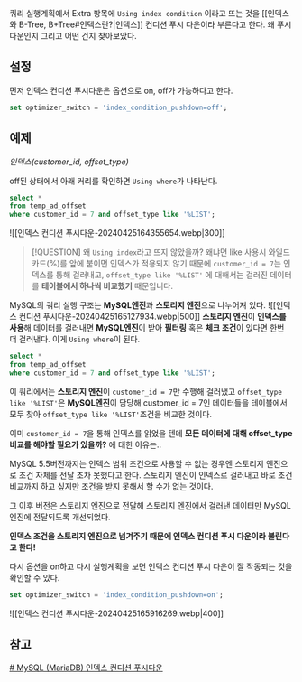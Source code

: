 쿼리 실행계획에서 Extra 항목에 `Using index condition` 이라고 뜨는 것을 [[인덱스와 B-Tree, B+Tree#인덱스란?|인덱스]] 컨디션 푸시 다운이라 부른다고 한다.
왜 푸시 다운인지 그리고 어떤 건지 찾아보았다.

## 설정
먼저 인덱스 컨디션 푸시다운은 옵션으로 on, off가 가능하다고 한다.
```sql
set optimizer_switch = 'index_condition_pushdown=off';
```

## 예제
*인덱스(customer_id, offset_type)* 

off된 상태에서 아래 커리를 확인하면 `Using where`가 나타난다.
```sql
select *
from temp_ad_offset
where customer_id = 7 and offset_type like '%LIST';
```
![[인덱스 컨디션 푸시다운-20240425164355654.webp|300]]
> [!QUESTION] 왜 `Using index`라고 뜨지 않았을까?
> 왜냐면 like 사용시 와일드카드(%)를 앞에 붙이면 인덱스가 적용되지 않기 때문에 
> `customer_id = 7`는 인덱스를 통해 걸러내고, `offset_type like '%LIST'` 에 대해서는 걸러진 데이터를 **테이블에서 하나씩 비교했기** 때문입니다.

MySQL의 쿼리 실행 구조는 **MySQL엔진**과 **스토리지 엔진**으로 나누어져 있다.
![[인덱스 컨디션 푸시다운-20240425165127934.webp|500]]
**스토리지 엔진**이 **인덱스를 사용**해 데이터를 걸러내면 **MySQL엔진**이 받아 **필터링** 혹은 **체크 조건**이 있다면 한번 더 걸러낸다. 이게 `Using where`이 된다.

```sql
select *
from temp_ad_offset
where customer_id = 7 and offset_type like '%LIST';
```
이 쿼리에서는 **스토리지 엔진**이 `customer_id = 7`만 수행해 걸러냈고 `offset_type like '%LIST'`은 **MySQL엔진**이 담당해 customer_id = 7인 데이터들을 테이블에서 모두 찾아 `offset_type like '%LIST'`조건을 비교한 것이다.

이미 `customer_id = 7`을 통해 인덱스를 읽었을 텐데 **모든 데이터에 대해 offset_type비교를 해야할 필요가 있을까?** 에 대한 이유는..

MySQL 5.5버전까지는 인덱스 범위 조건으로 사용할 수 없는 경우엔 스토리지 엔진으로 조건 자체를 전달 조차 못했다고 한다.
스토리지 엔진이 인덱스로 걸러내고 바로 조건 비교까지 하고 싶지만 조건을 받지 못해서 할 수가 없는 것이다.

그 이후 버전은 스토리지 엔진으로 전달해 스토리지 엔진에서 걸러낸 데이터만 MySQL엔진에 전달되도록 개선되었다.

**인덱스 조건을 스토리지 엔진으로 넘겨주기 때문에 인덱스 컨디션 푸시 다운이라 불린다고 한다!**

다시 옵션을 on하고 다시 실행계획을 보면 인덱스 컨디션 푸시 다운이 잘 작동되는 것을 확인할 수 있다.
```sql
set optimizer_switch = 'index_condition_pushdown=on';
```
![[인덱스 컨디션 푸시다운-20240425165916269.webp|400]]
## 참고
[# MySQL (MariaDB) 인덱스 컨디션 푸시다운](https://jojoldu.tistory.com/474)